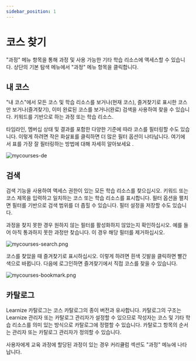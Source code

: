 ```yaml
---
sidebar_position: 1
---
```


# 코스 찾기

"과정" 메뉴 항목을 통해 과정 및 사용 가능한 기타 학습 리소스에 액세스할 수 있습니다. 상단의 기본 탐색 메뉴에서 "과정" 메뉴 항목을 클릭합니다.

## 내 코스

"내 코스"에서 모든 코스 및 학습 리소스를 보거나(현재 코스), 즐겨찾기로 표시한 코스만 보거나(즐겨찾기), 이미 완료된 코스를 보거나(완료) 검색을 사용하여 찾을 수 있습니다. 키워드를 기반으로 하는 과정 또는 학습 리소스.

타임라인, 멤버십 상태 및 결과를 포함한 다양한 기준에 따라 코스를 필터링할 수도 있습니다. 이렇게 하려면 작은 화살표를 클릭하면 더 많은 필터 옵션이 나타납니다. 여기에서 표를 가장 잘 필터링하는 방법에 대해 자세히 알아보세요 .

![mycourses-de](/img/courses/mycourses-de.png)

## 검색

검색 기능을 사용하여 액세스 권한이 있는 모든 학습 리소스를 찾으십시오. 키워드 또는 코스 제목을 입력하고 일치하는 코스 또는 학습 리소스를 표시합니다. 필터 옵션을 펼치면 필터를 기반으로 검색 범위를 더 좁힐 수 있습니다. 필터 설정을 저장할 수도 있습니다.

과정을 찾지 못한 경우 원하지 않는 필터를 활성화하지 않았는지 확인하십시오. 예를 들어 아직 통과하지 못한 과정만 찾습니다. 이 경우 해당 필터를 제거하십시오.

![mycourses-search.png](/img/courses/mycourses-search.png)

코스를 찾았을 때 즐겨찾기로 표시하십시오. 이렇게 하려면 흰색 깃발을 클릭하면 빨간색으로 바뀝니다. 다음에 로그인하면 즐겨찾기에서 직접 코스를 찾을 수 있습니다.

![mycourses-bookmark.png](/img/courses/mycourses-bookmark.png)

## 카탈로그

Learnize 카탈로그는 코스 카탈로그의 종이 버전과 유사합니다. 카탈로그의 구조는 Learnize 관리자 또는 카탈로그 관리자가 설정할 수 있으므로 작성자는 코스 및 기타 학습 리소스를 의미 있는 방식으로 카탈로그에 정렬할 수 있습니다. 카탈로그 항목의 순서는 관리자 또는 카탈로그 관리자가 정의할 수 있습니다.

사용자에게 교육 과정에 할당된 과정이 있는 경우 커리큘럼 섹션도 "과정" 메뉴에 나타납니다.